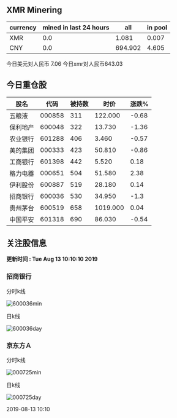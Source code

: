 ## XMR Minering

|currency|mined in last 24 hours|all|in pool|
|---|---|---|---|
|XMR|0.0|1.081|0.007|
|CNY|0.0|694.902|4.605|

今日美元对人民币 7.06	今日xmr对人民币643.03


## 今日重仓股 

|股名|代码|被持数|时价|涨跌%|
|---|---|---|---|---|
|五粮液|000858|311|122.000|-0.68|
|保利地产|600048|322|13.730|-1.36|
|农业银行|601288|406|3.460|-0.57|
|美的集团|000333|423|50.810|-0.86|
|工商银行|601398|442|5.520|0.18|
|格力电器|000651|504|51.580|2.38|
|伊利股份|600887|519|28.180|0.14|
|招商银行|600036|530|34.950|-1.3|
|贵州茅台|600519|658|1019.000|0.04|
|中国平安|601318|690|86.030|-0.54|

## 关注股信息
**更新时间 : Tue Aug 13 10:10:10 2019**
### 招商银行 
分时k线

![600036min](http://image.sinajs.cn/newchart/min/n/sh600036.gif)

日k线

![600036day](http://image.sinajs.cn/newchart/daily/n/sh600036.gif)

### 京东方Ａ 
分时k线

![000725min](http://image.sinajs.cn/newchart/min/n/sz000725.gif)

日k线

![000725day](http://image.sinajs.cn/newchart/daily/n/sz000725.gif)

2019-08-13 10:10